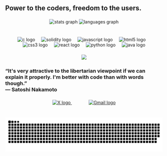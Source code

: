 <h2 align="left">Power to the coders, freedom to the users.</h2>

###

<div align="center">
  <img src="https://github-readme-stats.vercel.app/api?username=Sqap85&hide_title=false&hide_rank=false&show_icons=true&include_all_commits=true&count_private=true&disable_animations=false&theme=dark&locale=en&hide_border=false" height="150" alt="stats graph"  />
  <img src="https://github-readme-stats.vercel.app/api/top-langs?username=Sqap85&locale=en&hide_title=false&layout=compact&card_width=320&langs_count=5&theme=dark&hide_border=false" height="150" alt="languages graph"  />
</div>

###

<br clear="both">

<div align="center">
  <img src="https://skillicons.dev/icons?i=c" height="30" alt="c logo"  />
  <img width="12" />
  <img src="https://cdn.simpleicons.org/solidity/363636" height="30" alt="solidity logo"  />
  <img width="12" />
  <img src="https://cdn.jsdelivr.net/gh/devicons/devicon/icons/javascript/javascript-original.svg" height="30" alt="javascript logo"  />
  <img width="12" />
  <img src="https://cdn.jsdelivr.net/gh/devicons/devicon/icons/html5/html5-original.svg" height="30" alt="html5 logo"  />
  <img width="12" />
  <img src="https://cdn.jsdelivr.net/gh/devicons/devicon/icons/css3/css3-original.svg" height="30" alt="css3 logo"  />
  <img width="12" />
  <img src="https://cdn.jsdelivr.net/gh/devicons/devicon/icons/react/react-original.svg" height="30" alt="react logo"  />
  <img width="12" />
  <img src="https://cdn.jsdelivr.net/gh/devicons/devicon/icons/python/python-original.svg" height="30" alt="python logo"  />
  <img width="12" />
  <img src="https://cdn.jsdelivr.net/gh/devicons/devicon/icons/java/java-original.svg" height="30" alt="java logo"  />
</div>

###

<div align="center">
  <img height="250" src="https://media1.giphy.com/media/v1.Y2lkPTc5MGI3NjExM2l6aGg1a214b2dqOWRoOHgwbnppbTh4ejNyN2xvZTA5aHl6NTk5NSZlcD12MV9pbnRlcm5hbF9naWZfYnlfaWQmY3Q9Zw/uhTtWRxwvE3jAmAuLY/giphy.webp"  />
</div>

###

<h3 align="left">“It's very attractive to the libertarian viewpoint if we can explain it properly. I'm better with code than with words though.”<br>― Satoshi Nakamoto</h3>

###

<div align="center">
  <a href="https://x.com/EnginEl56494402" target="_blank">
    <img src="https://img.shields.io/static/v1?message=X&logo=x&label=&color=000000&logoColor=white&labelColor=&style=for-the-badge" height="40" alt="X logo" />
  </a>
  <img width="50" />
  <a href="mailto:enginelibol49@gmail.com" target="_blank">
    <img src="https://img.shields.io/static/v1?message=Gmail&logo=gmail&label=&color=D14836&logoColor=white&labelColor=&style=for-the-badge" height="35" alt="Gmail logo" />
  </a>
</div>

###

<br clear="both">

<img src="https://raw.githubusercontent.com/Sqap85/Sqap85/output/snake.svg" alt="Snake animation" />


###
